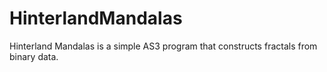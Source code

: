 HinterlandMandalas
==================

Hinterland Mandalas is a simple AS3 program that constructs fractals from binary data.
